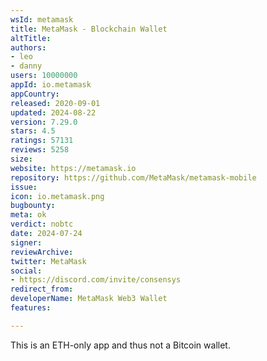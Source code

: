 ```yaml
---
wsId: metamask
title: MetaMask - Blockchain Wallet
altTitle: 
authors:
- leo
- danny
users: 10000000
appId: io.metamask
appCountry: 
released: 2020-09-01
updated: 2024-08-22
version: 7.29.0
stars: 4.5
ratings: 57131
reviews: 5258
size: 
website: https://metamask.io
repository: https://github.com/MetaMask/metamask-mobile
issue: 
icon: io.metamask.png
bugbounty: 
meta: ok
verdict: nobtc
date: 2024-07-24
signer: 
reviewArchive: 
twitter: MetaMask
social:
- https://discord.com/invite/consensys
redirect_from: 
developerName: MetaMask Web3 Wallet
features: 

---
```


This is an ETH-only app and thus not a Bitcoin wallet.
